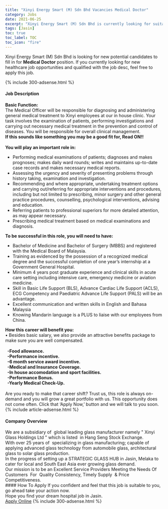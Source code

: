 ```yaml
---
title: "Xinyi Energy Smart (M) Sdn Bhd Vacancies Medical Doctor" 
category: Jobs 
date: 2021-06-25 
excerpt: "Xinyi Energy Smart (M) Sdn Bhd is currently looking for suitable person to fill in the Medical Doctor which positioned at Jasin" 
tags: [Jasin] 
toc: true 
toc_label: TOC 
toc_icon: "fire" 
--- 
```


<p>Xinyi Energy Smart (M) Sdn Bhd is looking for new potential candidates to fill in for <b>Medical Doctor</b> position. If you currently looking for new healthcare job opportunities and qualified with the job desc, feel free to apply this job.
</p>{% include 300-adsense.html %} 
<div><div><h4>Job Description</h4></div><div><div><span><div><div><strong>Basic Function:</strong></div><div>The Medical Officer will be responsible for diagnosing and administering general medical treatment to Xinyi employees at our in house clinic. Your task involves the examination of patients, performing investigations and carrying out necessary medical treatment in the prevention and control of diseases. You will be responsible for overall clinical management.</div><div><strong>If this sounds like something you may be a good fit for, Read ON!!</strong><br>&#160;</div><div><strong>You will play an important role in:</strong></div><ul><li>Performing medical examinations of patients; diagnoses and makes prognoses; makes daily ward rounds; writes and maintains up-to-date case records and makes necessary medical reports.</li><li>Assessing the urgency and severity of presenting problems through history taking, examination and investigation.</li><li>Recommending and where appropriate, undertaking treatment options and carrying out/referring for appropriate interventions and procedures, including but not limited to prescribing, minor surgery and other general practice procedures, counselling, psychological interventions, advising and education.</li><li>Referring patients to professional superiors for more detailed attention, as may appear necessary.</li><li>Prescribing medical treatment based on medical examinations and diagnosis.</li></ul><div><strong>To be successful in this role, you will need to have:</strong></div><ul><li>Bachelor of Medicine and Bachelor of Surgery (MBBS) and registered with the Medical Board of Malaysia.</li><li>Training as evidenced by the possession of a recognized medical degree and the successful completion of one year&#8217;s internship at a Government General Hospital.</li><li>Minimum 4 years post graduate experience and clinical skills in acute care setting including intensive care, emergency medicine or aviation medicine.</li><li>Skill in Basic Life Support (BLS), Advance Cardiac Life Support (ACLS), ECG Competency and Paediatric Advance Life Support (PALS) will be an advantage.</li><li>Excellent communication and written skills in English and Bahasa Malaysia</li><li>Knowing Mandarin language is a PLUS to liaise with our employees from China.</li></ul><div><strong>How this career will benefit you:</strong></div><div>&#8226; Besides basic salary, we also provide an attractive benefits package to make sure you are well compensated.<br><br><strong>&#160; -Food allowance.<br>&#160; -Performance incentive.<br>&#160; -6 month service award incentive.<br>&#160; -Medical and Insurance Coverage.<br>&#160; -In house accomodation and sport facilities.<br>&#160; -Performance Bonus.<br>&#160; -Yearly Medical Check-Up.</strong><br><br>Are you ready to make that career shift? Trust us, this role is always on-demand and you will grow a great portfolio with us. This opportunity does not come often. Click that &#8216;Apply Now,&#8217; button and we will talk to you soon.</div></div></span></div></div></div> 
{% include article-adsense.html %} 
<div><div><h4>Company Overview</h4></div><div><div><span><div><div>
	We are a subsidiary of&#160; global leading glass manufacturer namely&#160;" Xinyi Glass Holdings Ltd " which is listed&#160; in Hang Seng Stock Exchange.</div>
<div>
	With over 25 years of&#160; specializing in glass manufacturing; capable of applying advanced glass technology from automobile glass, architectural glass to solar glass production.</div>
<div>
	In the progress of setting up a STRATEGIC GLASS HUB in Jasin, Melaka to cater for local and South East Asia ever growing glass demand.</div>
<div>
	Our mission is to be an Excellent Service Providers Meeting the Needs Of Customers&#160; For&#160; Quality Consistency, Timely Supply&#160; &amp; Price Competitiveness.</div></div></span></div></div></div> 
#### How To Apply 
If you confident and feel that this job is suitable to you, go ahead take your action now. <br/> 
Hope you find your dream hospital job in Jasin. <br/> 
<a href="https://www.jobstreet.com.my/en/job/medical-doctor-4586098?jobId=jobstreet-my-job-4586098" class="btn btn--warning" target="_blank" rel="nofollow noopenner">Apply Online</a> 
{% include 300-adsense.html %} 